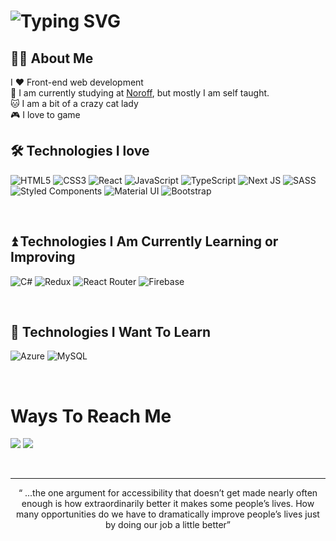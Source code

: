 # ![Typing SVG](https://readme-typing-svg.herokuapp.com?color=FF09E4&center=true&lines=Hi%2C+my+name+is+Bekki.;Welcome+to+my+Github+page.)

## 👩‍💻 About Me
I ♥️ Front-end web development <br/>
🏫 I am currently studying at <a href="https://www.noroff.no/">Noroff</a>, but mostly I am self taught. <br/>
🐱 I am a bit of a crazy cat lady <br/>
🎮 I love to game
<br/>

##  🛠️ Technologies I love
![HTML5](https://img.shields.io/badge/html5-%23E34F26.svg?style=for-the-badge&logo=html5&logoColor=white)
![CSS3](https://img.shields.io/badge/css3-%231572B6.svg?style=for-the-badge&logo=css3&logoColor=white)
![React](https://img.shields.io/badge/react-%2320232a.svg?style=for-the-badge&logo=react&logoColor=%2361DAFB)
![JavaScript](https://img.shields.io/badge/javascript-%23323330.svg?style=for-the-badge&logo=javascript&logoColor=%23F7DF1E)
![TypeScript](https://img.shields.io/badge/typescript-%23007ACC.svg?style=for-the-badge&logo=typescript&logoColor=white)
![Next JS](https://img.shields.io/badge/Next-black?style=for-the-badge&logo=next.js&logoColor=white)
![SASS](https://img.shields.io/badge/SASS-hotpink.svg?style=for-the-badge&logo=SASS&logoColor=white)
![Styled Components](https://img.shields.io/badge/styled--components-DB7093?style=for-the-badge&logo=styled-components&logoColor=white)
![Material UI](https://img.shields.io/badge/materialui-%230081CB.svg?style=for-the-badge&logo=material-ui&logoColor=white)
![Bootstrap](https://img.shields.io/badge/bootstrap-%23563D7C.svg?style=for-the-badge&logo=bootstrap&logoColor=white)

<br/>

## ⏫ Technologies I Am Currently Learning or Improving
![C#](https://img.shields.io/badge/c%23-%23239120.svg?style=for-the-badge&logo=c-sharp&logoColor=white)
![Redux](https://img.shields.io/badge/redux-%23593d88.svg?style=for-the-badge&logo=redux&logoColor=white)
![React Router](https://img.shields.io/badge/React_Router-CA4245?style=for-the-badge&logo=react-router&logoColor=white)
![Firebase](https://img.shields.io/badge/firebase-%23039BE5.svg?style=for-the-badge&logo=firebase)

<br/>

## 🍎 Technologies I Want To Learn
![Azure](https://img.shields.io/badge/azure-%230072C6.svg?style=for-the-badge&logo=azure-devops&logoColor=white)
![MySQL](https://img.shields.io/badge/mysql-%2300f.svg?style=for-the-badge&logo=mysql&logoColor=white)

<br/>

# Ways To Reach Me
<a target="_blank" href="https://www.linkedin.com/in/rebecca-young83/"><img src="https://img.shields.io/badge/-LinkedIn-0077B5?style=for-the-badge&logo=Linkedin&logoColor=white"></img></a>
<a target="_blank" href="https://twitter.com/jegheterbekki"><img src="https://img.shields.io/badge/-Twitter-1DA1F2?style=for-the-badge&logo=Twitter&logoColor=white"></img></a>

<br/>
<hr>
<p align="center">
   <q> ...the one argument for accessibility that doesn’t get made nearly often enough is how extraordinarily better it makes some people’s lives. How many opportunities do we have to dramatically improve people’s lives just by doing our job a little better</q>
  
